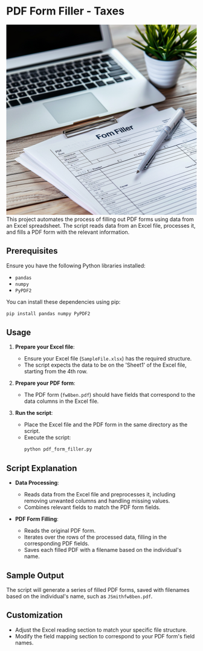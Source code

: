 # PDF Form Filler - Taxes
![Preview](cover.png)
This project automates the process of filling out PDF forms using data from an Excel spreadsheet. The script reads data from an Excel file, processes it, and fills a PDF form with the relevant information.

## Prerequisites

Ensure you have the following Python libraries installed:
- `pandas`
- `numpy`
- `PyPDF2`

You can install these dependencies using pip:
```bash
pip install pandas numpy PyPDF2
```

## Usage

1. **Prepare your Excel file**:
   - Ensure your Excel file (`SampleFile.xlsx`) has the required structure.
   - The script expects the data to be on the 'Sheet1' of the Excel file, starting from the 4th row.

2. **Prepare your PDF form**:
   - The PDF form (`fw8ben.pdf`) should have fields that correspond to the data columns in the Excel file.

3. **Run the script**:
   - Place the Excel file and the PDF form in the same directory as the script.
   - Execute the script:
     ```bash
     python pdf_form_filler.py
     ```

## Script Explanation

- **Data Processing**:
  - Reads data from the Excel file and preprocesses it, including removing unwanted columns and handling missing values.
  - Combines relevant fields to match the PDF form fields.

- **PDF Form Filling**:
  - Reads the original PDF form.
  - Iterates over the rows of the processed data, filling in the corresponding PDF fields.
  - Saves each filled PDF with a filename based on the individual's name.

## Sample Output

The script will generate a series of filled PDF forms, saved with filenames based on the individual's name, such as `JSmithfw8ben.pdf`.

## Customization

- Adjust the Excel reading section to match your specific file structure.
- Modify the field mapping section to correspond to your PDF form's field names.

